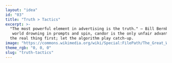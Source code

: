 ```yaml
---
layout: "idea"
id: "03"
title: "Truth > Tactics"
excerpt: >-
  "The most powerful element in advertising is the truth." — Bill Bernbach. In a
   world drowning in prompts and spin, candor is the only unfair advantage. Say 
  the real thing first; let the algorithm play catch‑up.
image: "https://commons.wikimedia.org/wiki/Special:FilePath/The_Great_Wave_off_Kanagawa.jpg"
theme_rgb: "0, 0, 0"
slug: "truth-tactics"
---
```

<!-- TODO: Paste the full body content for this idea here. -->
